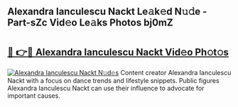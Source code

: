 ## Alexandra Ianculescu Nackt Le𝚊k𝚎d N𝚞𝚍e - Part-sZc Vid𝚎o Le𝚊ks Photos bj0mZ

# <h2><a href="http://fb74lfe.evod.top/?m=Alexandra+Ianculescu+Nackt">🔗 👉🔴 Alexandra Ianculescu Nackt Vid𝚎o Ph𝚘t𝚘s</a></h2>

[![Alexandra Ianculescu Nackt N𝚞d𝚎s](https://i.imgur.com/8V9OHl7.gif)](http://fb74lfe.evod.top/?m=Alexandra+Ianculescu+Nackt)
Content creator Alexandra Ianculescu Nackt with a focus on dance trends and lifestyle snippets. Public figures Alexandra Ianculescu Nackt can use their influence to advocate for important causes. 
